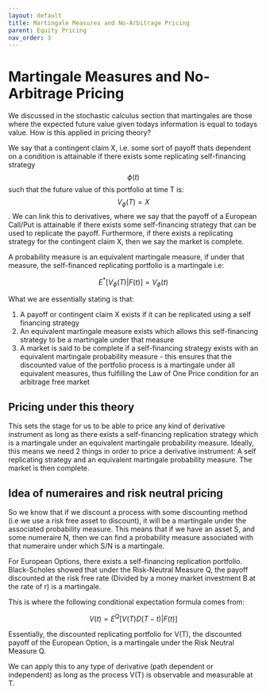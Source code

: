 ```yaml
---
layout: default
title: Martingale Measures and No-Arbitrage Pricing
parent: Equity Pricing
nav_order: 3
---
```

# Martingale Measures and No-Arbitrage Pricing
We discussed in the stochastic calculus section that martingales are those where the expected future value given todays information is equal to todays value. How is this applied in pricing theory?

We say that a contingent claim X, i.e. some sort of payoff thats dependent on a condition is attainable if there exists some replicating self-financing strategy $$\phi (t)$$ such that the future value of this portfolio at time T is: $$V_{\phi}(T) = X$$. We can link this to derivatives, where we say that the payoff of a European Call/Put is attainable if there exists some self-financing strategy that can be used to replicate the payoff. Furthermore, if there exists a replicating strategy for the contingent claim X, then we say the market is complete. 

A probability measure is an equivalent martingale measure, if under that measure, the self-financed replicating portfolio is a martingale i.e:

$$E^*[V_{\phi} (T) | F(t)] = V_{\phi} (t) $$

What we are essentially stating is that: 
1. A payoff or contingent claim X exists if it can be replicated using a self financing strategy
2. An equivalent martingale measure exists which allows this self-financing strategy to be a martingale under that measure
3. A market is said to be complete if a self-financing strategy exists with an equivalent martingale probability measure - this ensures that the discounted value of the portfolio process is a martingale under all equivalent measures, thus fulfilling the Law of One Price condition for an arbitrage free market

## Pricing under this theory
This sets the stage for us to be able to price any kind of derivative instrument as long as there exists a self-financing replication strategy which is a martingale under an equivalent martingale probability measure. Ideally, this means we need 2 things in order to price a derivative instrument: A self replicating strategy and an equivalent martingale probability measure. The market is then complete.

## Idea of numeraires and risk neutral pricing
So we know that if we discount a process with some discounting method (i.e we use a risk free asset to discount), it will be a martingale under the associated probability measure. This means that if we have an asset S, and some numeraire N, then we can find a probability measure associated with that numeraire under which S/N is a martingale.

For European Options, there exists a self-financing replication portfolio. Black-Scholes showed that under the Risk-Neutral Measure Q, the payoff discounted at the risk free rate (Divided by a money market investment B at the rate of r) is a martingale.

This is where the following conditional expectation formula comes from:

$$V(t) = E^Q[V(T)D(T-t)|F(t)]$$

Essentially, the discounted replicating portfolio for V(T), the discounted payoff of the European Option, is a martingale under the Risk Neutral Measure Q.

We can apply this to any type of derivative (path dependent or independent) as long as the process V(T) is observable and measurable at T.





